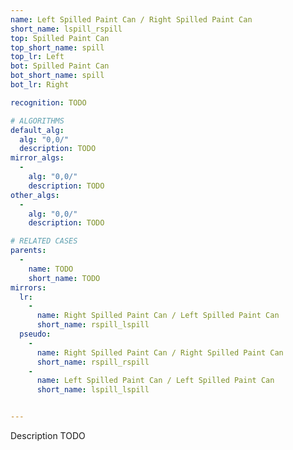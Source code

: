 ```yaml
---
name: Left Spilled Paint Can / Right Spilled Paint Can
short_name: lspill_rspill
top: Spilled Paint Can
top_short_name: spill
top_lr: Left
bot: Spilled Paint Can
bot_short_name: spill
bot_lr: Right

recognition: TODO

# ALGORITHMS
default_alg:
  alg: "0,0/"
  description: TODO
mirror_algs:
  -
    alg: "0,0/"
    description: TODO
other_algs:
  -
    alg: "0,0/"
    description: TODO

# RELATED CASES
parents:
  -
    name: TODO
    short_name: TODO
mirrors:
  lr:
    -
      name: Right Spilled Paint Can / Left Spilled Paint Can
      short_name: rspill_lspill
  pseudo:
    -
      name: Right Spilled Paint Can / Right Spilled Paint Can
      short_name: rspill_rspill
    -
      name: Left Spilled Paint Can / Left Spilled Paint Can
      short_name: lspill_lspill


---
```


Description TODO

